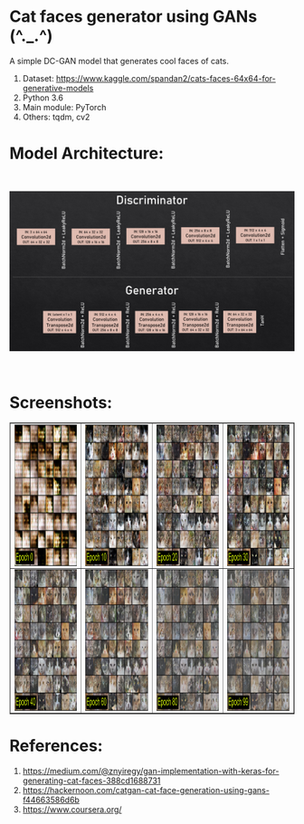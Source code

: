 # Cat faces generator using GANs (^._.^)

A simple DC-GAN model that generates cool faces of cats.

1. Dataset: https://www.kaggle.com/spandan2/cats-faces-64x64-for-generative-models
2. Python 3.6
2. Main module: PyTorch
4. Others: tqdm, cv2

# Model Architecture:

<br>
<p align="center"><img width="800" src="https://raw.githubusercontent.com/aryanjain28/Cat-faces-generator-using-GANs/main/CatModel.png"></p>
<br>

# Screenshots:

<p align="center">
<table align="center" border="1">
  
 <tr>
  <td><img align="center" src="https://raw.githubusercontent.com/aryanjain28/Cat-faces-generator-using-GANs/main/Screenshots/IMAGE_EPOCH_00.png" height="250" /></td>
  <td><img align="center" src="https://raw.githubusercontent.com/aryanjain28/Cat-faces-generator-using-GANs/main/Screenshots/IMAGE_EPOCH_10.png" height="250" /></td>
  <td><img align="center" src="https://raw.githubusercontent.com/aryanjain28/Cat-faces-generator-using-GANs/main/Screenshots/IMAGE_EPOCH_20.png" height="250" /></td>
  <td><img align="center" src="https://raw.githubusercontent.com/aryanjain28/Cat-faces-generator-using-GANs/main/Screenshots/IMAGE_EPOCH_30.png" height="250" /></td>
 </tr>
 
 
 <tr>
  <td><img align="center" src="https://raw.githubusercontent.com/aryanjain28/Cat-faces-generator-using-GANs/main/Screenshots/IMAGE_EPOCH_40.png" height="250" /></td>
  <td><img align="center" src="https://raw.githubusercontent.com/aryanjain28/Cat-faces-generator-using-GANs/main/Screenshots/IMAGE_EPOCH_60.png" height="250" /></td>
  <td><img align="center" src="https://raw.githubusercontent.com/aryanjain28/Cat-faces-generator-using-GANs/main/Screenshots/IMAGE_EPOCH_80.png" height="250" /></td>
  <td><img align="center" src="https://raw.githubusercontent.com/aryanjain28/Cat-faces-generator-using-GANs/main/Screenshots/IMAGE_EPOCH_99.png" height="250" /></td>
 </tr>
 

</table>
</p>


# References:

1. https://medium.com/@znyiregy/gan-implementation-with-keras-for-generating-cat-faces-388cd1688731
2. https://hackernoon.com/catgan-cat-face-generation-using-gans-f44663586d6b
3. https://www.coursera.org/

